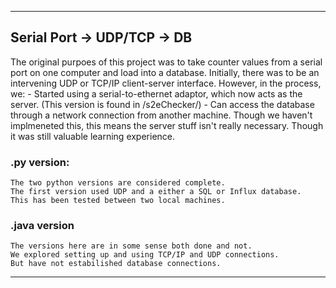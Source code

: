 **********************************************
## Serial Port -> UDP/TCP -> DB

The original purpoes of this project was to take counter values from a serial port on one computer and load into a database.
Initially, there was to be an intervening UDP or TCP/IP client-server interface.
However, in the process, we:
    - Started using a serial-to-ethernet adaptor, which now acts as the server. (This version is found in /s2eChecker/)
    - Can access the database through a network connection from another machine. Though we haven't implmeneted this, this means the server stuff isn't really necessary. Though it was still valuable learning experience.

### .py version:

    The two python versions are considered complete.
    The first version used UDP and a either a SQL or Influx database.
    This has been tested between two local machines.

### .java version

    The versions here are in some sense both done and not.
    We explored setting up and using TCP/IP and UDP connections.
    But have not estabilished database connections.


**********************************************


